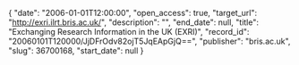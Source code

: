 {
  "date": "2006-01-01T12:00:00", 
  "open_access": true, 
  "target_url": "http://exri.ilrt.bris.ac.uk/", 
  "description": "", 
  "end_date": null, 
  "title": "Exchanging Research Information in the UK (EXRI)", 
  "record_id": "20060101T120000/JjDFrOdv82ojT5JqEApGjQ==", 
  "publisher": "bris.ac.uk", 
  "slug": 36700168, 
  "start_date": null
}

